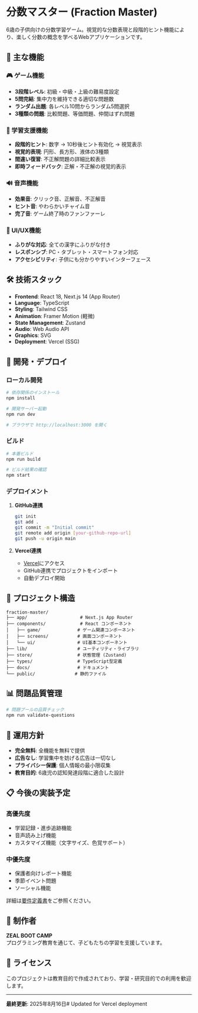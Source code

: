 # 分数マスター (Fraction Master)

6歳の子供向けの分数学習ゲーム。視覚的な分数表現と段階的ヒント機能により、楽しく分数の概念を学べるWebアプリケーションです。

## 🎯 主な機能

### 🎮 ゲーム機能
- **3段階レベル**: 初級・中級・上級の難易度設定
- **5問完結**: 集中力を維持できる適切な問題数
- **ランダム出題**: 各レベル10問からランダム5問選択
- **3種類の問題**: 比較問題、等価問題、仲間はずれ問題

### 🎯 学習支援機能
- **段階的ヒント**: 数字 → 10秒後ヒント有効化 → 視覚表示
- **視覚的表現**: 円形、長方形、液体の3種類
- **間違い復習**: 不正解問題の詳細比較表示
- **即時フィードバック**: 正解・不正解の視覚的表示

### 🔊 音声機能
- **効果音**: クリック音、正解音、不正解音
- **ヒント音**: やわらかいチャイム音
- **完了音**: ゲーム終了時のファンファーレ

### 🎨 UI/UX機能
- **ふりがな対応**: 全ての漢字にふりがな付き
- **レスポンシブ**: PC・タブレット・スマートフォン対応
- **アクセシビリティ**: 子供にも分かりやすいインターフェース

## 🛠️ 技術スタック

- **Frontend**: React 18, Next.js 14 (App Router)
- **Language**: TypeScript
- **Styling**: Tailwind CSS
- **Animation**: Framer Motion (軽微)
- **State Management**: Zustand
- **Audio**: Web Audio API
- **Graphics**: SVG
- **Deployment**: Vercel (SSG)

## 🚀 開発・デプロイ

### ローカル開発

```bash
# 依存関係のインストール
npm install

# 開発サーバー起動
npm run dev

# ブラウザで http://localhost:3000 を開く
```

### ビルド

```bash
# 本番ビルド
npm run build

# ビルド結果の確認
npm start
```

### デプロイメント

1. **GitHub連携**
   ```bash
   git init
   git add .
   git commit -m "Initial commit"
   git remote add origin [your-github-repo-url]
   git push -u origin main
   ```

2. **Vercel連携**
   - [Vercel](https://vercel.com)にアクセス
   - GitHub連携でプロジェクトをインポート
   - 自動デプロイ開始

## 📁 プロジェクト構造

```
fraction-master/
├── app/                    # Next.js App Router
├── components/             # React コンポーネント
│   ├── game/              # ゲーム関連コンポーネント
│   ├── screens/           # 画面コンポーネント
│   └── ui/                # UI基本コンポーネント
├── lib/                   # ユーティリティ・ライブラリ
├── store/                 # 状態管理 (Zustand)
├── types/                 # TypeScript型定義
├── docs/                  # ドキュメント
└── public/               # 静的ファイル
```

## 📊 問題品質管理

```bash
# 問題プールの品質チェック
npm run validate-questions
```

## 🎯 運用方針

- **完全無料**: 全機能を無料で提供
- **広告なし**: 学習集中を妨げる広告は一切なし
- **プライバシー保護**: 個人情報の最小限収集
- **教育目的**: 6歳児の認知発達段階に適合した設計

## 📋 今後の実装予定

### 高優先度
- 学習記録・進歩追跡機能
- 音声読み上げ機能
- カスタマイズ機能（文字サイズ、色覚サポート）

### 中優先度
- 保護者向けレポート機能
- 季節イベント問題
- ソーシャル機能

詳細は[要件定義書](./docs/要件定義.md)をご参照ください。

## 🤝 制作者

**ZEAL BOOT CAMP**  
プログラミング教育を通じて、子どもたちの学習を支援しています。

## 📄 ライセンス

このプロジェクトは教育目的で作成されており、学習・研究目的での利用を歓迎します。

---

**最終更新**: 2025年8月16日# Updated for Vercel deployment
